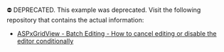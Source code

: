 ⛔ DEPRECATED. This example was deprecated. Visit the following repository that contains the actual information:
- <a href="https://github.com/DevExpress-Examples/aspxgridview-batch-editing-how-to-cancel-editing-or-disable-the-editor-conditionally-t115144">ASPxGridView - Batch Editing - How to cancel editing or disable the editor conditionally</a>
